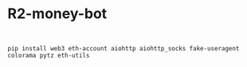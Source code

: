 # R2-money-bot



```


pip install web3 eth-account aiohttp aiohttp_socks fake-useragent colorama pytz eth-utils


```

